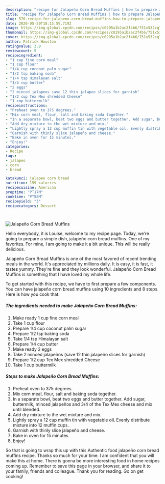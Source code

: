 ```yaml
---
description: "recipe for Jalapeño Corn Bread Muffins | how to prepare Jalapeño Corn Bread Muffins"
title: "recipe for Jalapeño Corn Bread Muffins | how to prepare Jalapeño Corn Bread Muffins"
slug: 570-recipe-for-jalapeno-corn-bread-muffins-how-to-prepare-jalapeno-corn-bread-muffins
date: 2020-05-20T18:15:59.719Z
image: https://img-global.cpcdn.com/recipes/c0295a1b2ac2f4b6/751x532cq70/jalapeno-corn-bread-muffins-recipe-main-photo.jpg
thumbnail: https://img-global.cpcdn.com/recipes/c0295a1b2ac2f4b6/751x532cq70/jalapeno-corn-bread-muffins-recipe-main-photo.jpg
cover: https://img-global.cpcdn.com/recipes/c0295a1b2ac2f4b6/751x532cq70/jalapeno-corn-bread-muffins-recipe-main-photo.jpg
author: Patrick Houston
ratingvalue: 3.8
reviewcount: 5
recipeingredient:
- "1 cup fine corn meal"
- "1 cup flour"
- "1/4 cup coconut palm sugar"
- "1/2 tsp baking soda"
- "1/4 tsp Himalayan salt"
- "1/4 cup butter"
- "2 eggs"
- "2 minced jalapeos save 12 thin jalapeo slices for garnish"
- "1/2 cup Tex Mex shredded Cheese"
- "1 cup buttermilk"
recipeinstructions:
- "Preheat oven to 375 degrees."
- "Mix corn meal, flour, salt and baking soda together."
- "In a separate bowl, beat two eggs and butter together. Add sugar, buttermilk, minced jalapeños and 3/4 of the Tex Mex cheese and mix until blended."
- "Add dry mixture to the wet mixture and mix."
- "Lightly spray a 12 cup muffin tin with vegetable oil. Evenly distribute mixture into 12 muffin cups."
- "Garnish with thinly slice jalapeño and cheese."
- "Bake in oven for 15 minutes."
- "Enjoy!"
categories:
- Recipe
tags:
- jalapeo
- corn
- bread

katakunci: jalapeo corn bread 
nutrition: 159 calories
recipecuisine: American
preptime: "PT17M"
cooktime: "PT58M"
recipeyield: "3"
recipecategory: Dessert

---
```



![Jalapeño Corn Bread Muffins](https://img-global.cpcdn.com/recipes/c0295a1b2ac2f4b6/751x532cq70/jalapeno-corn-bread-muffins-recipe-main-photo.jpg)

Hello everybody, it is Louise, welcome to my recipe page. Today, we're going to prepare a simple dish, jalapeño corn bread muffins. One of my favorites. For mine, I am going to make it a bit unique. This will be really delicious.

Jalapeño Corn Bread Muffins is one of the most favored of recent trending meals in the world. It's appreciated by millions daily. It is easy, it is fast, it tastes yummy. They're fine and they look wonderful. Jalapeño Corn Bread Muffins is something that I have loved my whole life.




To get started with this recipe, we have to first prepare a few components. You can have jalapeño corn bread muffins using 10 ingredients and 8 steps. Here is how you cook that.

<!--inarticleads1-->

##### The ingredients needed to make Jalapeño Corn Bread Muffins:

1. Make ready 1 cup fine corn meal
1. Take 1 cup flour
1. Prepare 1/4 cup coconut palm sugar
1. Prepare 1/2 tsp baking soda
1. Take 1/4 tsp Himalayan salt
1. Prepare 1/4 cup butter
1. Make ready 2 eggs
1. Take 2 minced jalapeños (save 12 thin jalapeño slices for garnish)
1. Prepare 1/2 cup Tex Mex shredded Cheese
1. Take 1 cup buttermilk




<!--inarticleads2-->

##### Steps to make Jalapeño Corn Bread Muffins:

1. Preheat oven to 375 degrees.
1. Mix corn meal, flour, salt and baking soda together.
1. In a separate bowl, beat two eggs and butter together. Add sugar, buttermilk, minced jalapeños and 3/4 of the Tex Mex cheese and mix until blended.
1. Add dry mixture to the wet mixture and mix.
1. Lightly spray a 12 cup muffin tin with vegetable oil. Evenly distribute mixture into 12 muffin cups.
1. Garnish with thinly slice jalapeño and cheese.
1. Bake in oven for 15 minutes.
1. Enjoy!




So that is going to wrap this up with this Authentic food jalapeño corn bread muffins recipe. Thanks so much for your time. I am confident that you will make this at home. There is gonna be more interesting food in home recipes coming up. Remember to save this page in your browser, and share it to your family, friends and colleague. Thank you for reading. Go on get cooking!
